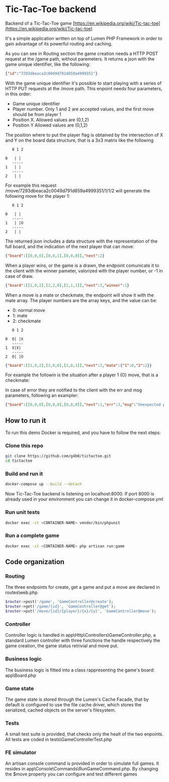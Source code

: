 # Tic-Tac-Toe backend 

Backend of a Tic-Tac-Toe game [https://en.wikipedia.org/wiki/Tic-tac-toe](https://en.wikipedia.org/wiki/Tic-tac-toe)

It's a simple application written on top of Lumen PHP Framework in order to gain advantage of its powerful routing and caching.

As you can see in Routing section the game creation needs a HTTP POST request at the /game path, without paremeters. 
It returns a json with the game unique identifier, like the following:

```json
{"id":"7293dbeaca2c0049d791d859a4999351"}
```

With the game unique identifier it's possible to start playing with a series of HTTP PUT requests at the /move path. This enpoint needs four parameters, in this order:

* Game unique identifier
* Player number. Only 1 and 2 are accepted values, and the first move should be from player 1
* Position X. Allowed values are (0,1,2)
* Position Y Allowed values are (0,1,2)

The position where to put the player flag is obtained by the intersection of X and Y on the board data structure, that is a 3x3 matrix like the following

```code
   0 1 2 
   
0   | |
   -----
1   | |
   -----
2   | |
```

For example this request /move/7293dbeaca2c0049d791d859a4999351/1/1/2 will generate the following move for the player 1:

```code
   0 1 2 
   
0   | |
   -----
1   | |O
   -----
2   | |
```

The returned json includes a data structure with the representation of the full board, and the indication of the next player that can move:

```json
{"board":[[0,0,0],[0,0,1],[0,0,0]],"next":2}
```

When a player wins, or the game is a drawn, the endpoint comunicate it to the client with the winner pameter, valorized with the player number, or -1 in case of draw.

```json
{"board":[[1,0,2],[2,2,0],[1,1,1]],"next":2,"winner":1} 
```

When a move is a mate or checkmate, the endpoint will show it with the mate array. The player numbers are the array keys, and the value can be:
* 0: normal move
* 1: mate
* 2: checkmate

```code
   0 1 2 
   
0  O| |X
   -----
1  X|X|
   -----
2  O| |O
```
```json
{"board":[[1,0,2],[2,0,0],[1,0,1]],"next":2,"mate":{"1":0,"2":2}}
```

For example the followin is the situation after a player 1 (O) move, that is a checkmate:

In case of error they are notified to the client with the err and msg parameters, following an exampler:

```json
{"board":[[0,0,0],[0,0,0],[0,0,0]],"next":1,"err":3,"msg":"Unexpected player"} 
```

## How to run it

To run this demo Docker is required, and you have to follow the next steps:

### Clone this repo

```bash
git clone https://github.com/g4b0/tictactoe.git
cd tictactoe
```

### Build and run it

```bash
docker-compose up --build --detach
```

Now Tic-Tac-Toe backend is listening on localhost:8000. If port 8000 is already used in your environment you can change it in docker-compose.yml


### Run unit tests

```bash
docker exec -it <CONTAINER-NAME> vendor/bin/phpunit
```

### Run a complete game

```bash
docker exec -it <CONTAINER-NAME> php artisan run:game
```

## Code organization

### Routing 

The three endpoints for create, get a game and put a move are declared in routes\web.php

```php
$router->post('/game', 'GameController@create');
$router->get('/game/{id}', 'GameController@get');
$router->put('/move/{id}/{player}/{x}/{y}', 'GameController@move');
```

### Controller

Controller logic is handled in app\Http\Controllers\GameController.php, a standard Lumen controller with three functions the handle respectively the game creation, the game status retrivial and move put.

### Business logic

The business logic is fitted into a class rappresenting the game's board: app\Board.php

### Game state 

The game state is stored through the Lumen's Cache Facade, that by default is configured to use the file cache driver, which stores the serialized, cached objects on the server's filesystem.

### Tests

A small test suite is provided, that checks only the healt of the two enpoints. All tests are coded in tests\GameControllerTest.php

### FE simulator

An artisan console command is provided in order to simulate full games. It resides in app\Console\Commands\RunGameCommand.php.
By changing the $move property you can configure and test different games

